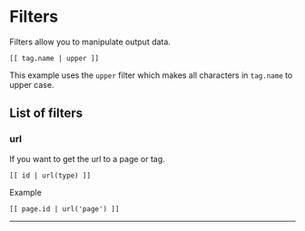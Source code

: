 # Filters

Filters allow you to manipulate output data.

```
[[ tag.name | upper ]]
```

This example uses the `upper` filter which makes all characters in `tag.name` to upper case.

## List of filters


### url

If you want to get the url to a page or tag.

```
[[ id | url(type) ]]
```

Example

```
[[ page.id | url('page') ]]
```

---


